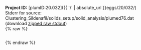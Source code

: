 **Project ID:** [plumID:20.032]({{ '/' | absolute_url }}eggs/20/032/)  
Stderr for source:  Clustering_Sildenafil/solids_setup/solid_analysis/plumed76.dat   
(download [zipped raw stdout](plumed76.dat.plumed_master.stdout.txt.zip))  
{% raw %}
<pre>
</pre>
{% endraw %}
